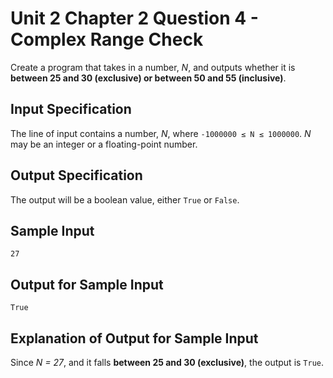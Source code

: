 # Unit 2 Chapter 2 Question 4 - Complex Range Check  
Create a program that takes in a number, *N*, and outputs whether it is **between 25 and 30 (exclusive) or between 50 and 55 (inclusive)**.  

## Input Specification  
The line of input contains a number, *N*, where `-1000000 ≤ N ≤ 1000000`. *N* may be an integer or a floating-point number.  

## Output Specification  
The output will be a boolean value, either `True` or `False`.  

## Sample Input
```
27
```

## Output for Sample Input
```
True
```

## Explanation of Output for Sample Input  
Since *N = 27*, and it falls **between 25 and 30 (exclusive)**, the output is `True`.